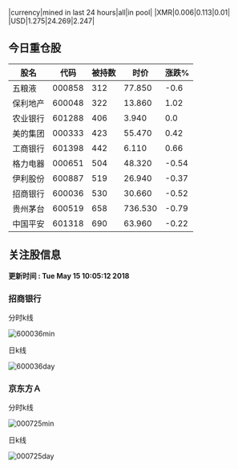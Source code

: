 |currency|mined in last 24 hours|all|in pool|
|XMR|0.006|0.113|0.01|
|USD|1.275|24.269|2.247|

## 今日重仓股 

|股名|代码|被持数|时价|涨跌%|
|---|---|---|---|---|
|五粮液|000858|312|77.850|-0.6|
|保利地产|600048|322|13.860|1.02|
|农业银行|601288|406|3.940|0.0|
|美的集团|000333|423|55.470|0.42|
|工商银行|601398|442|6.110|0.66|
|格力电器|000651|504|48.320|-0.54|
|伊利股份|600887|519|26.940|-0.37|
|招商银行|600036|530|30.660|-0.52|
|贵州茅台|600519|658|736.530|-0.79|
|中国平安|601318|690|63.960|-0.22|

## 关注股信息
**更新时间 : Tue May 15 10:05:12 2018**
### 招商银行 
分时k线

![600036min](http://image.sinajs.cn/newchart/min/n/sh600036.gif)

日k线

![600036day](http://image.sinajs.cn/newchart/daily/n/sh600036.gif)

### 京东方Ａ 
分时k线

![000725min](http://image.sinajs.cn/newchart/min/n/sz000725.gif)

日k线

![000725day](http://image.sinajs.cn/newchart/daily/n/sz000725.gif)
